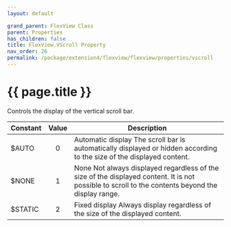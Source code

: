 ```yaml
---
layout: default

grand_parent: FlexView Class
parent: Properties
has_children: false
title: FlexView.VScroll Property
nav_order: 26
permalink: /package/extension4/flexview/flexview/properties/vscroll
---
```

# {{ page.title }}

Controls the display of the vertical scroll bar.

| Constant | Value | Description                                                                                                                                       |
|----------|:-----:|---------------------------------------------------------------------------------------------------------------------------------------------------|
| $AUTO    |   0   | Automatic display The scroll bar is automatically displayed or hidden according to the size of the displayed content.                             |
| $NONE    |   1   | None Not always displayed regardless of the size of the displayed content. It is not possible to scroll to the contents beyond the display range. |
| $STATIC  |   2   | Fixed display Always display regardless of the size of the displayed content.                                                                     |

